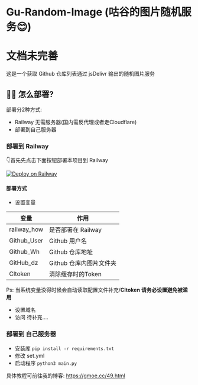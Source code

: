 # Gu-Random-Image (咕谷的图片随机服务😊) 
# 文档未完善

这是一个获取 Github 仓库列表通过 jsDelivr 输出的随机图片服务



## 💁‍♀️ 怎么部署?

部署分2种方式:
- Railway 无需服务器(国内需反代理或者走Cloudflare)
- 部署到自己服务器

### 部署到 Railway
👇首先先点击下面按钮部署本项目到  Railway

[![Deploy on Railway](https://railway.app/button.svg)](https://railway.app/new?template=https%3A%2F%2Fgithub.com%2Frailwayapp%2Fexamples%2Ftree%2Fmaster%2Fexamples%2Fflask)

#### 部署方式
- 设置变量

| 变量 | 作用 |
| ------- | ------- |
| railway_how | 是否部署在 Railway |
| Github_User | Github 用户名 |
| Github_Wh |Github 仓库地址|
| GitHub_dz | Github 仓库内图片文件夹 |
| Cltoken |清除缓存时的Token|

Ps: 当系统变量没得时候会自动读取配置文件补充/**Cltoken 请务必设置避免被滥用**
- 设置域名 
- 访问
待补充....

### 部署到 自己服务器
- 安装库 `pip install -r requirements.txt`
- 修改 set.yml
- 启动程序 `python3 main.py`

具体教程可前往我的博客:
https://gmoe.cc/49.html
